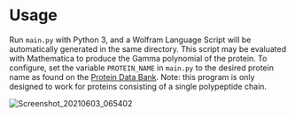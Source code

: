 # Usage
Run `main.py` with Python 3, and a Wolfram Language Script will be automatically generated in the same directory. This script may be evaluated with Mathematica to produce the Gamma polynomial of the protein.
To configure, set the variable `PROTEIN_NAME` in `main.py` to the desired protein name as found on the [Protein Data Bank](https://www.rcsb.org/).
Note: this program is only designed to work for proteins consisting of a single polypeptide chain.

![Screenshot_20210603_065402](https://user-images.githubusercontent.com/38050380/120589058-91e74e80-c438-11eb-8907-c9f71bd2f2b5.png)
